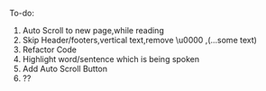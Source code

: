 To-do:
1. Auto Scroll to new page,while reading
2. Skip Header/footers,vertical text,remove \u0000 ,(...some text)
3. Refactor Code
4. Highlight word/sentence which is being spoken
5. Add Auto Scroll Button
6. ??
